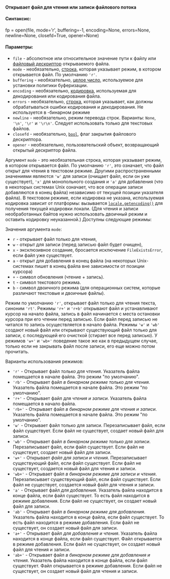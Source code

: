 #### Открывает файл для чтения или записи файлового потока

#### Синтаксис:

fp = open(file, mode='r', buffering=-1, encoding=None,
          errors=None, newline=None, closefd=True, opener=None)

#### Параметры:

- `file` - абсолютное или относительное значение пути к файлу или [файловый дескриптор](https://docs-python.ru/standart-library/modul-os-python/funktsija-supports-fd-modulja-os/ "Функция supports_fd модуля os в Python.") открываемого файла.
- `mode` - необязательно, [строка](https://docs-python.ru/tutorial/osnovnye-vstroennye-tipy-python/tip-dannyh-str-tekstovye-stroki/ "Текстовые строки str в Python."), которая указывает режим, в котором открывается файл. По умолчанию `'r'`.
- `buffering` - необязательно, [целое число](https://docs-python.ru/tutorial/osnovnye-vstroennye-tipy-python/tip-dannyh-int-tselye-chisla/ "Целые числа int в Python."), используемое для установки политики буферизации.
- `encoding` - необязательно, [кодировка](https://docs-python.ru/standart-library/modul-codecs-python/ "Модуль codecs в Python, реестр кодеков."), используемая для декодирования или кодирования файла.
- `errors` - необязательно, [строка](https://docs-python.ru/tutorial/osnovnye-vstroennye-tipy-python/tip-dannyh-str-tekstovye-stroki/ "Текстовые строки str в Python."), которая указывает, как должны обрабатываться ошибки кодирования и декодирования. Не используется в -бинарном режиме
- `newline` - необязательно, режим перевода строк. Варианты: `None`, `'\n'`, `'\r'` и `'\r\n'`. Следует использовать только для текстовых файлов.
- `closefd` - необязательно, [`bool`](https://docs-python.ru/tutorial/osnovnye-vstroennye-tipy-python/bool-logicheskij-tip-dannyh/ "Логический тип данных bool в Python."), флаг закрытия файлового дескриптора.
- `opener` - необязательно, пользовательский объект, возвращающий открытый дескриптор файла.

Аргумент `mode` - это необязательная строка, которая указывает режим, в котором открывается файл. По умолчанию `'r'`, это означает, что файл открыт для чтения в текстовом режиме. Другими распространенными значениями являются `'w'` для записи (очищает файл, если он уже существует), `'x'` для монопольного создания и `'a'` для добавления (что в некоторых системах Unix означает, что все операции записи добавляются в конец файла) независимо от текущей позиции указателя файла). В текстовом режиме, если кодировка не указана, используемая кодировка зависит от платформы: вызывается [`locale.getencoding()`](https://docs-python.ru/standart-library/modul-locale-python/funktsiia-getencoding-modulia-locale/ "Функция getencoding() модуля locale в Python.") для получения текущей кодировки локали. (Для чтения и записи необработанных байтов нужно использовать двоичный режим и оставить кодировку неуказанной.) Доступны следующие режимы:

Значения аргумента `mode`:

- `r` - открывает файл только для чтения,
- `w` - открыт для записи (перед записью файл будет очищен),
- `x` - эксклюзивное создание, бросается исключение `FileExistsError`, если файл уже существует.
- `a` - открыт для добавления в конец файла (на некоторых Unix-системах пишет в конец файла вне зависимости от позиции курсора)
- `+` - символ обновления (чтение + запись).
- `t` - символ текстового режима.
- `b` - символ двоичного режима (для операционных систем, которые различают текстовые и двоичные файлы).

Режим по умолчанию `'r'`, открывает файл только для чтения текста, синоним `'rt'`. Режимы `'r+'` и `'r+b'` открывают файл и устанавливают курсор на начало файла, запись в файл начинается с места остановки курсора при его чтении перед записью. Если файл перед записью не читался то запись осуществляется в начало файла. Режимы `'w'` и `'wb'` создают новый файл или открывают существующий файл только для записи, с последующей его очисткой (стирает все перед записью). У режимов `'w+'` и `'wb+'` поведение такое же как в предыдущем случае, только если не закрывать файл после записи, его еще можно потом прочитать.

Варианты использования режимов:

- `'r'` - Открывает файл _только для чтения_. Указатель файла помещается в начале файла. Это режим "по умолчанию".
- `'rb'` - Открывает файл _в бинарном режиме только для чтения_. Указатель файла помещается в начале файла. Это режим "по умолчанию".
- `'r+'` - Открывает файл для _чтения и записи_. Указатель файла помещается в начало файла.
- `'rb+'` - Открывает файл _в бинарном режиме для чтения и записи_. Указатель файла помещается в начале файла. Это режим "по умолчанию".
- `'w'` - Открывает файл только для записи. Перезаписывает файл, если файл существует. Если файл не существует, создает новый файл для записи.
- `'wb'` - Открывает файл _в бинарном режиме только для записи_. Перезаписывает файл, если файл существует. Если файл не существует, создает новый файл для записи.
- `'w+'` - Открывает _файл для записи и чтения_. Перезаписывает существующий файл, если файл существует. Если файл не существует, создается новый файл для чтения и записи.
- `'wb+'` - Открывает файл _в бинарном режиме для записи и чтения_. Перезаписывает существующий файл, если файл существует. Если файл не существует, создается новый файл для чтения и записи.
- `'a'` - Открывает файл _для добавления_. Указатель файла находится в конце файла, если файл существует. То есть файл находится в режиме добавления. Если файл не существует, он создает новый файл для записи.
- `'ab'` - Открывает файл _в бинарном режиме для добавления_. Указатель файла находится в конце файла, если файл существует. То есть файл находится в режиме добавления. Если файл не существует, он создает новый файл для записи.
- `'a+'` - Открывает файл _для добавления и чтения_. Указатель файла находится в конце файла, если файл существует. Файл открывается в режиме добавления. Если файл не существует, он создает новый файл для чтения и записи.
- `'ab+'` - Открывает файл _в бинарном режиме для добавления и чтения_. Указатель файла находится в конце файла, если файл существует. Файл открывается в режиме добавления. Если файл не существует, он создает новый файл для чтения и записи.